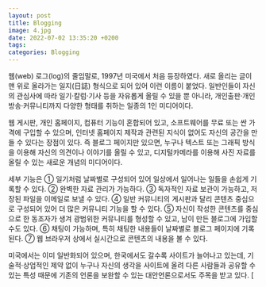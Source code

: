 ```yaml
---
layout: post
title: Blogging
image: 4.jpg
date: 2022-07-02 13:35:20 +0200
tags:
categories: Blogging
---
```




웹(web) 로그(log)의 줄임말로, 1997년 미국에서 처음 등장하였다. 새로 올리는 글이 맨 위로 올라가는 일지(日誌) 형식으로 되어 있어 이런 이름이 붙었다. 일반인들이 자신의 관심사에 따라 일기·칼럼·기사 등을 자유롭게 올릴 수 있을 뿐 아니라, 개인출판·개인방송·커뮤니티까지 다양한 형태를 취하는 일종의 1인 미디어이다.

웹 게시판, 개인 홈페이지, 컴퓨터 기능이 혼합되어 있고, 소프트웨어를 무료 또는 싼 가격에 구입할 수 있으며, 인터넷 홈페이지 제작과 관련된 지식이 없어도 자신의 공간을 만들 수 있다는 장점이 있다. 즉 블로그 페이지만 있으면, 누구나 텍스트 또는 그래픽 방식을 이용해 자신의 의견이나 이야기를 올릴 수 있고, 디지털카메라를 이용해 사진 자료를 올릴 수 있는 새로운 개념의 미디어이다.

세부 기능은 ① 일기처럼 날짜별로 구성되어 있어 일상에서 일어나는 일들을 손쉽게 기록할 수 있다. ② 완벽한 자료 관리가 가능하다. ③ 독자적인 자료 보관이 가능하고, 저장된 파일을 이메일로 보낼 수 있다. ④ 일반 커뮤니티의 게시판과 달리 콘텐츠 중심으로 구성되어 있어 더 많은 커뮤니티 기능을 할 수 있다. ⑤ 자신이 작성한 콘텐츠를 중심으로 한 동조자가 생겨 광범위한 커뮤니티를 형성할 수 있고, 남이 만든 블로그에 가입할 수도 있다. ⑥ 채팅이 가능하며, 특히 채팅한 내용들이 날짜별로 블로그 페이지에 기록된다. ⑦ 웹 브라우저 상에서 실시간으로 콘텐츠의 내용을 볼 수 있다.

미국에서는 이미 일반화되어 있으며, 한국에서도 갈수록 사이트가 늘어나고 있는데, 기술적·상업적인 제약 없이 누구나 자신의 생각을 사이트에 올려 다른 사람들과 공유할 수 있는 특성 때문에 기존의 언론을 보완할 수 있는 대안언론으로서도 주목을 받고 있다. 
[
